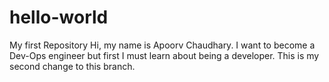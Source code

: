 # hello-world
My first Repository
Hi, my name is Apoorv Chaudhary. I want to become a Dev-Ops engineer but first I must learn about being a developer.
This is my second change to this branch.

